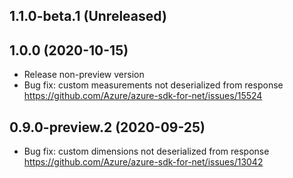 ## 1.1.0-beta.1 (Unreleased)


## 1.0.0 (2020-10-15)

- Release non-preview version
- Bug fix: custom measurements not deserialized from response https://github.com/Azure/azure-sdk-for-net/issues/15524


## 0.9.0-preview.2 (2020-09-25)

- Bug fix: custom dimensions not deserialized from response https://github.com/Azure/azure-sdk-for-net/issues/13042
